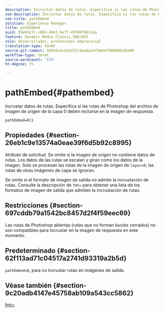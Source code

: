 ```yaml
---
description: Incrustar datos de rutas. Especifica si las rutas de Photoshop del archivo de imagen de origen de la capa 0 deben incluirse en la imagen de respuesta.
seo-description: Incrustar datos de rutas. Especifica si las rutas de Photoshop del archivo de imagen de origen de la capa 0 deben incluirse en la imagen de respuesta.
seo-title: pathEmbed
solution: Experience Manager
title: pathEmbed
uuid: 93e63c7c-c091-4bb1-baff-45706fd611ea
feature: Dynamic Media Classic,SDK/API
role: Desarrollador, profesional empresarial
translation-type: tm+mt
source-git-commit: 469d1a5c43a972116a8a2efb0de5708800130a99
workflow-type: tm+mt
source-wordcount: '173'
ht-degree: 2%

---
```



# pathEmbed{#pathembed}

Incrustar datos de rutas. Especifica si las rutas de Photoshop del archivo de imagen de origen de la capa 0 deben incluirse en la imagen de respuesta.

`pathEmbed=0|1`

## Propiedades {#section-26eb1c9e13574a0eae39f6d5b92c8995}

Atributo de solicitud. Se omite si la imagen de origen no contiene datos de rutas. Los datos de las rutas se escalan y giran como los datos de la imagen. Solo se procesan las rutas de la imagen de origen de `layer=0`; las rutas de otras imágenes de capa se ignoran.

Se omite si el formato de imagen de salida no admite la incrustación de rutas. Consulte la descripción de `fmt=` para obtener una lista de los formatos de imagen de salida que admiten la incrustación de rutas.

## Restricciones {#section-697cddb79a1542bc8457d2f4f59eec69}

Las rutas de Photoshop abiertas (rutas que no forman bucles cerrados) no son compatibles para incrustar en la imagen de respuesta en este momento.

## Predeterminado {#section-62f113ad71c04517a2741d93319a2b5d}

`pathEmbed=0`, para no incrustar rutas en imágenes de salida.

## Véase también {#section-9c20adb4147e45758ab109a543cc5862}

[fmt=](../../../../../is-api/http-ref/image-serving-api-ref/c-http-protocol-reference/c-command-reference/r-is-http-fmt.md#reference-cdf10043423b45ba9fe15157fb3ae37a)
